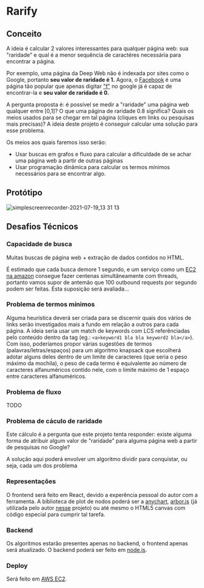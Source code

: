 # Rarify

## Conceito

A ideia é calcular 2 valores interessantes para qualquer página web: sua "raridade" e qual é a menor sequência de caractéres necessária para encontrar a página.

Por exemplo, uma página da Deep Web não é indexada por sites como o Google, portanto **seu valor de raridade é 1.**
Agora, o [Facebook](https://www.facebook.com/) é uma página tão popular que apenas digitar ["f"](https://www.google.com/search?q=f&oq=f&aqs=chrome..69i57j69i59j69i60l6.2576j0j4&sourceid=chrome&ie=UTF-8) no google já é capaz de encontrar-la e **seu valor de raridade é 0.**

A pergunta proposta é: é possível se medir a "raridade" uma página web qualquer entre [0,1]? O que uma página de raridade 0.8 significa? Quais os meios usados para se chegar em tal página (cliques em links ou pesquisas mais precisas)? A ideia deste projeto é conseguir calcular uma solução para esse problema.

Os meios aos quais faremos isso serão:
- Usar buscas em grafos e fluxo para calcular a dificuldade de se achar uma página web a partir de outras páginas
- Usar programação dinâmica para calcular os termos mínimos necessários para se encontrar algo.

## Protótipo

![simplescreenrecorder-2021-07-19_13 31 13](https://user-images.githubusercontent.com/45462822/126213969-e6f1a8f4-242e-4d8e-8c2a-0b940cbeffc7.gif)



## Desafios Técnicos

### Capacidade de busca

Muitas buscas de página web + extração de dados contidos no HTML. 

É estimado que cada busca demore 1 segundo, e um serviço como um [EC2 na amazon](https://aws.amazon.com/ec2/) consegue fazer centenas simultâneamente com threads, portanto vamos supor de antemão que 100 outbound requests por segundo podem ser feitas. Esta suposição será avaliada...

### Problema de termos mínimos

Alguma heurística deverá ser criada para se discernir quais dos vários de links serão investigados mais a fundo em relação a outros para cada página. A ideia seria usar um match de keywords com LCS referênciadas pelo conteúdo dentro da tag (eg.: `<a>keyword1 bla bla keyword2 bla</a>`). Com isso, poderíamos propor várias sugestões de termos (palavras/letras/espaços) para um algoritmo knapsack que escolherá adotar alguns deles dentro de um limite de caracteres (que seria o peso máximo da mochila), o peso de cada termo é equivalente ao número de caracteres alfanuméricos contido nele, com o limite máximo de 1 espaço entre caracteres alfanuméricos.

### Problema de fluxo

TODO

### Problema de cáculo de raridade

Este cálculo é a pergunta que este projeto tenta responder: existe alguma forma de atribuir algum valor de "raridade" para alguma página web a partir de pesquisas no Google?

A solução aqui poderá envolver um algoritmo dividir para conquistar, ou seja, cada um dos problema

### Representações

O frontend será feito em React, devido a experência pessoal do autor com a ferramenta. A biblioteca de plot de nodos poderá ser a [anychart](https://www.anychart.com/blog/2020/07/22/network-graph-javascript/), [arbor.js](http://arborjs.org/) (já utilizada pelo autor [nesse](https://github.com/RenatoBrittoAraujo/The-Tree-of-Knowledge-FRONT) projeto) ou até mesmo o HTML5 canvas com código especial para cumprir tal tarefa.

### Backend

Os algoritmos estarão presentes apenas no backend, o frontend apenas será atualizado. O backend poderá ser feito em [node.js](https://nodejs.org/en/).

### Deploy

Será feito em [AWS EC2](https://aws.amazon.com/ec2/).
